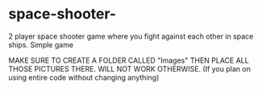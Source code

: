 # space-shooter-
2 player space shooter game where you fight against each other in space ships. Simple game

MAKE SURE TO CREATE A FOLDER CALLED "Images" THEN PLACE ALL THOSE PICTURES THERE. WILL NOT WORK OTHERWISE. (If you plan on using entire code without changing anything) 
